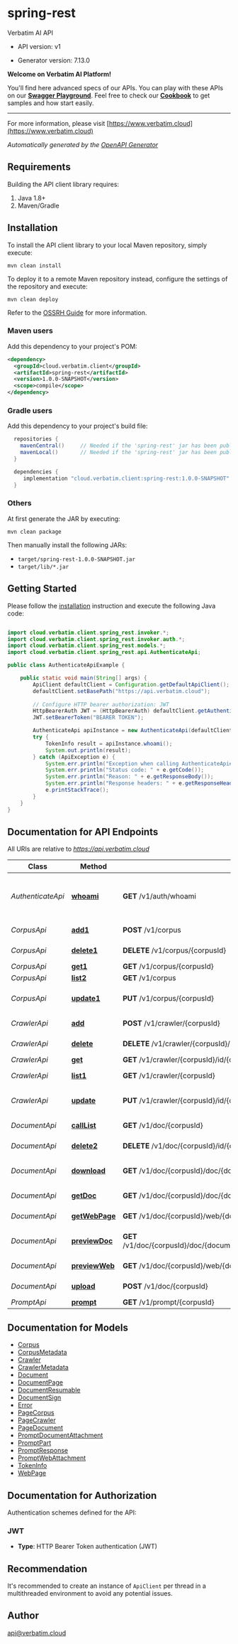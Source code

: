 # spring-rest

Verbatim AI API

- API version: v1

- Generator version: 7.13.0

**Welcome on Verbatim AI Platform!**

You'll find here advanced specs of our APIs. You can play with these APIs on our **[Swagger Playground](https://www.verbatim.cloud/api-docs/swagger)**. Feel free to check our **[Cookbook](https://www.verbatim.cloud/cookbook)** to get samples and how start easily.

_____

  For more information, please visit [https://www.verbatim.cloud](https://www.verbatim.cloud)

*Automatically generated by the [OpenAPI Generator](https://openapi-generator.tech)*

## Requirements

Building the API client library requires:

1. Java 1.8+
2. Maven/Gradle

## Installation

To install the API client library to your local Maven repository, simply execute:

```shell
mvn clean install
```

To deploy it to a remote Maven repository instead, configure the settings of the repository and execute:

```shell
mvn clean deploy
```

Refer to the [OSSRH Guide](http://central.sonatype.org/pages/ossrh-guide.html) for more information.

### Maven users

Add this dependency to your project's POM:

```xml
<dependency>
  <groupId>cloud.verbatim.client</groupId>
  <artifactId>spring-rest</artifactId>
  <version>1.0.0-SNAPSHOT</version>
  <scope>compile</scope>
</dependency>
```

### Gradle users

Add this dependency to your project's build file:

```groovy
  repositories {
    mavenCentral()     // Needed if the 'spring-rest' jar has been published to maven central.
    mavenLocal()       // Needed if the 'spring-rest' jar has been published to the local maven repo.
  }

  dependencies {
     implementation "cloud.verbatim.client:spring-rest:1.0.0-SNAPSHOT"
  }
```

### Others

At first generate the JAR by executing:

```shell
mvn clean package
```

Then manually install the following JARs:

- `target/spring-rest-1.0.0-SNAPSHOT.jar`
- `target/lib/*.jar`

## Getting Started

Please follow the [installation](#installation) instruction and execute the following Java code:

```java

import cloud.verbatim.client.spring_rest.invoker.*;
import cloud.verbatim.client.spring_rest.invoker.auth.*;
import cloud.verbatim.client.spring_rest.models.*;
import cloud.verbatim.client.spring_rest.api.AuthenticateApi;

public class AuthenticateApiExample {

    public static void main(String[] args) {
        ApiClient defaultClient = Configuration.getDefaultApiClient();
        defaultClient.setBasePath("https://api.verbatim.cloud");
        
        // Configure HTTP bearer authorization: JWT
        HttpBearerAuth JWT = (HttpBearerAuth) defaultClient.getAuthentication("JWT");
        JWT.setBearerToken("BEARER TOKEN");

        AuthenticateApi apiInstance = new AuthenticateApi(defaultClient);
        try {
            TokenInfo result = apiInstance.whoami();
            System.out.println(result);
        } catch (ApiException e) {
            System.err.println("Exception when calling AuthenticateApi#whoami");
            System.err.println("Status code: " + e.getCode());
            System.err.println("Reason: " + e.getResponseBody());
            System.err.println("Response headers: " + e.getResponseHeaders());
            e.printStackTrace();
        }
    }
}

```

## Documentation for API Endpoints

All URIs are relative to *https://api.verbatim.cloud*

Class | Method | HTTP request | Description
------------ | ------------- | ------------- | -------------
*AuthenticateApi* | [**whoami**](docs/AuthenticateApi.md#whoami) | **GET** /v1/auth/whoami | Info about the token used for authenticated this query
*CorpusApi* | [**add1**](docs/CorpusApi.md#add1) | **POST** /v1/corpus | Create a new corpus
*CorpusApi* | [**delete1**](docs/CorpusApi.md#delete1) | **DELETE** /v1/corpus/{corpusId} | Delete a Corpus
*CorpusApi* | [**get1**](docs/CorpusApi.md#get1) | **GET** /v1/corpus/{corpusId} | Get a Corpus
*CorpusApi* | [**list2**](docs/CorpusApi.md#list2) | **GET** /v1/corpus | List corpus
*CorpusApi* | [**update1**](docs/CorpusApi.md#update1) | **PUT** /v1/corpus/{corpusId} | Update metadata of a Corpus
*CrawlerApi* | [**add**](docs/CrawlerApi.md#add) | **POST** /v1/crawler/{corpusId} | Create a new crawler
*CrawlerApi* | [**delete**](docs/CrawlerApi.md#delete) | **DELETE** /v1/crawler/{corpusId}/id/{crawlerId} | Delete a crawler
*CrawlerApi* | [**get**](docs/CrawlerApi.md#get) | **GET** /v1/crawler/{corpusId}/id/{crawlerId} | Get a crawler
*CrawlerApi* | [**list1**](docs/CrawlerApi.md#list1) | **GET** /v1/crawler/{corpusId} | List the crawler
*CrawlerApi* | [**update**](docs/CrawlerApi.md#update) | **PUT** /v1/crawler/{corpusId}/id/{crawlerId} | Update metadata of a Crawler
*DocumentApi* | [**callList**](docs/DocumentApi.md#callList) | **GET** /v1/doc/{corpusId} | List documents
*DocumentApi* | [**delete2**](docs/DocumentApi.md#delete2) | **DELETE** /v1/doc/{corpusId}/id/{documentId} | Delete a document
*DocumentApi* | [**download**](docs/DocumentApi.md#download) | **GET** /v1/doc/{corpusId}/doc/{documentId}/download | Get the download link
*DocumentApi* | [**getDoc**](docs/DocumentApi.md#getDoc) | **GET** /v1/doc/{corpusId}/doc/{documentId} | Get a document
*DocumentApi* | [**getWebPage**](docs/DocumentApi.md#getWebPage) | **GET** /v1/doc/{corpusId}/web/{documentId} | Get a WebPage
*DocumentApi* | [**previewDoc**](docs/DocumentApi.md#previewDoc) | **GET** /v1/doc/{corpusId}/doc/{documentId}/page/{pageIndex}/preview/{previewSize} | Preview a document image
*DocumentApi* | [**previewWeb**](docs/DocumentApi.md#previewWeb) | **GET** /v1/doc/{corpusId}/web/{documentId}/preview/{previewSize} | Preview a web page
*DocumentApi* | [**upload**](docs/DocumentApi.md#upload) | **POST** /v1/doc/{corpusId} | Upload a document
*PromptApi* | [**prompt**](docs/PromptApi.md#prompt) | **GET** /v1/prompt/{corpusId} | Run a prompt


## Documentation for Models

 - [Corpus](docs/Corpus.md)
 - [CorpusMetadata](docs/CorpusMetadata.md)
 - [Crawler](docs/Crawler.md)
 - [CrawlerMetadata](docs/CrawlerMetadata.md)
 - [Document](docs/Document.md)
 - [DocumentPage](docs/DocumentPage.md)
 - [DocumentResumable](docs/DocumentResumable.md)
 - [DocumentSign](docs/DocumentSign.md)
 - [Error](docs/Error.md)
 - [PageCorpus](docs/PageCorpus.md)
 - [PageCrawler](docs/PageCrawler.md)
 - [PageDocument](docs/PageDocument.md)
 - [PromptDocumentAttachment](docs/PromptDocumentAttachment.md)
 - [PromptPart](docs/PromptPart.md)
 - [PromptResponse](docs/PromptResponse.md)
 - [PromptWebAttachment](docs/PromptWebAttachment.md)
 - [TokenInfo](docs/TokenInfo.md)
 - [WebPage](docs/WebPage.md)


<a id="documentation-for-authorization"></a>
## Documentation for Authorization


Authentication schemes defined for the API:
<a id="JWT"></a>
### JWT


- **Type**: HTTP Bearer Token authentication (JWT)


## Recommendation

It's recommended to create an instance of `ApiClient` per thread in a multithreaded environment to avoid any potential issues.

## Author

api@verbatim.cloud

